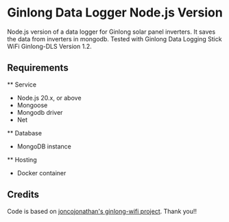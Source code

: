 # Ginlong Data Logger Node.js Version
Node.js version of a data logger for Ginlong solar panel inverters. It saves the data from inverters in mongodb.
Tested with Ginlong Data Logging Stick WiFi Ginlong-DLS Version 1.2.

## Requirements
** Service
- Node.js 20.x, or above
- Mongoose
- Mongodb driver
- Net

** Database
- MongoDB instance

** Hosting
- Docker container

## Credits
Code is based on [joncojonathan's ginlong-wifi project](https://github.com/graham0/ginlong-wifi).  Thank you!!
